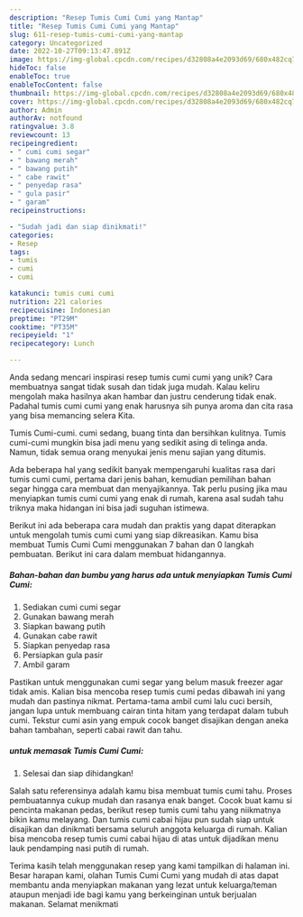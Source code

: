 ```yaml
---
description: "Resep Tumis Cumi Cumi yang Mantap"
title: "Resep Tumis Cumi Cumi yang Mantap"
slug: 611-resep-tumis-cumi-cumi-yang-mantap
category: Uncategorized
date: 2022-10-27T09:13:47.891Z
image: https://img-global.cpcdn.com/recipes/d32808a4e2093d69/680x482cq70/tumis-cumi-cumi-foto-resep-utama.jpg
hideToc: false
enableToc: true
enableTocContent: false
thumbnail: https://img-global.cpcdn.com/recipes/d32808a4e2093d69/680x482cq70/tumis-cumi-cumi-foto-resep-utama.jpg
cover: https://img-global.cpcdn.com/recipes/d32808a4e2093d69/680x482cq70/tumis-cumi-cumi-foto-resep-utama.jpg
author: Admin
authorAv: notfound
ratingvalue: 3.8
reviewcount: 13
recipeingredient:
- " cumi cumi segar"
- " bawang merah"
- " bawang putih"
- " cabe rawit"
- " penyedap rasa"
- " gula pasir"
- " garam"
recipeinstructions:

- "Sudah jadi dan siap dinikmati!"
categories:
- Resep
tags:
- tumis
- cumi
- cumi

katakunci: tumis cumi cumi 
nutrition: 221 calories
recipecuisine: Indonesian
preptime: "PT29M"
cooktime: "PT35M"
recipeyield: "1"
recipecategory: Lunch

---
```





Anda sedang mencari inspirasi resep tumis cumi cumi yang unik? Cara membuatnya sangat tidak susah dan tidak juga mudah. Kalau keliru mengolah maka hasilnya akan hambar dan justru cenderung tidak enak. Padahal tumis cumi cumi yang enak harusnya sih punya aroma dan cita rasa yang bisa memancing selera Kita.





Tumis Cumi-cumi. cumi sedang, buang tinta dan bersihkan kulitnya. Tumis cumi-cumi mungkin bisa jadi menu yang sedikit asing di telinga anda. Namun, tidak semua orang menyukai jenis menu sajian yang ditumis.

Ada beberapa hal yang sedikit banyak mempengaruhi kualitas rasa dari tumis cumi cumi, pertama dari jenis bahan, kemudian pemilihan bahan segar hingga cara membuat dan menyajikannya. Tak perlu pusing jika mau menyiapkan tumis cumi cumi yang enak di rumah, karena asal sudah tahu triknya maka hidangan ini bisa jadi suguhan istimewa.






Berikut ini ada beberapa cara mudah dan praktis yang dapat diterapkan untuk mengolah tumis cumi cumi yang siap dikreasikan. Kamu bisa membuat Tumis Cumi Cumi menggunakan 7 bahan dan 0 langkah pembuatan. Berikut ini cara dalam membuat hidangannya.

<!--inarticleads1-->

##### Bahan-bahan dan bumbu yang harus ada untuk menyiapkan Tumis Cumi Cumi:

1. Sediakan  cumi cumi segar
1. Gunakan  bawang merah
1. Siapkan  bawang putih
1. Gunakan  cabe rawit
1. Siapkan  penyedap rasa
1. Persiapkan  gula pasir
1. Ambil  garam


Pastikan untuk menggunakan cumi segar yang belum masuk freezer agar tidak amis. Kalian bisa mencoba resep tumis cumi pedas dibawah ini yang mudah dan pastinya nikmat. Pertama-tama ambil cumi lalu cuci bersih, jangan lupa untuk membuang cairan tinta hitam yang terdapat dalam tubuh cumi. Tekstur cumi asin yang empuk cocok banget disajikan dengan aneka bahan tambahan, seperti cabai rawit dan tahu. 

<!--inarticleads2-->

#####  untuk memasak Tumis Cumi Cumi:


1. Selesai dan siap dihidangkan!

Salah satu referensinya adalah kamu bisa membuat tumis cumi tahu. Proses pembuatannya cukup mudah dan rasanya enak banget. Cocok buat kamu si pencinta makanan pedas, berikut resep tumis cumi tahu yang niikmatnya bikin kamu melayang. Dan tumis cumi cabai hijau pun sudah siap untuk disajikan dan dinikmati bersama seluruh anggota keluarga di rumah. Kalian bisa mencoba resep tumis cumi cabai hijau di atas untuk dijadikan menu lauk pendamping nasi putih di rumah. 

Terima kasih telah menggunakan resep yang kami tampilkan di halaman ini. Besar harapan kami, olahan Tumis Cumi Cumi yang mudah di atas dapat membantu anda menyiapkan makanan yang lezat untuk keluarga/teman ataupun menjadi ide bagi kamu yang berkeinginan untuk berjualan makanan. Selamat menikmati
